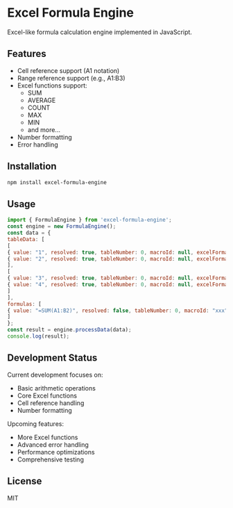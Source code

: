 # Excel Formula Engine

Excel-like formula calculation engine implemented in JavaScript.

## Features

- Cell reference support (A1 notation)
- Range reference support (e.g., A1:B3)
- Excel functions support:
  - SUM
  - AVERAGE
  - COUNT
  - MAX
  - MIN
  - and more...
- Number formatting
- Error handling

## Installation 
```bash
npm install excel-formula-engine
```
## Usage

```javascript
import { FormulaEngine } from 'excel-formula-engine';
const engine = new FormulaEngine();
const data = {
tableData: [
[
{ value: "1", resolved: true, tableNumber: 0, macroId: null, excelFormat: null },
{ value: "2", resolved: true, tableNumber: 0, macroId: null, excelFormat: null }
],
[
{ value: "3", resolved: true, tableNumber: 0, macroId: null, excelFormat: null },
{ value: "4", resolved: true, tableNumber: 0, macroId: null, excelFormat: null }
]
],
formulas: [
{ value: "=SUM(A1:B2)", resolved: false, tableNumber: 0, macroId: "xxx", excelFormat: "###.##" }
]
};
const result = engine.processData(data);
console.log(result);
```

## Development Status

Current development focuses on:
- Basic arithmetic operations
- Core Excel functions
- Cell reference handling
- Number formatting

Upcoming features:
- More Excel functions
- Advanced error handling
- Performance optimizations
- Comprehensive testing

## License

MIT
